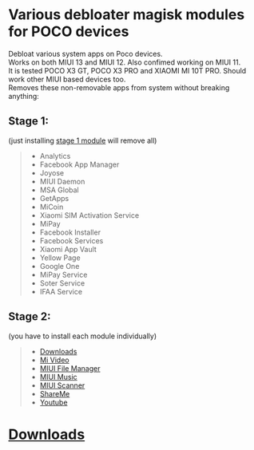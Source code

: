 # Various debloater magisk modules for POCO devices  
 Debloat various system apps on Poco devices.  
 Works on both MIUI 13 and MIUI 12. Also confimed working on MIUI 11.  
 It is tested POCO X3 GT, POCO X3 PRO and XIAOMI MI 10T PRO. Should work other MIUI based devices too.   
 Removes these non-removable apps from system without breaking anything:  
## Stage 1:  
(just installing [stage 1 module](https://github.com/symbuzzer/Poco-Debloater-Magisk-Modules/tree/main/stage%201) will remove all)  
  > - Analytics  
  > - Facebook App Manager  
  > - Joyose  
  > - MIUI Daemon  
  > - MSA Global  
  > - GetApps  
  > - MiCoin  
  > - Xiaomi SIM Activation Service  
  > - MiPay  
  > - Facebook Installer  
  > - Facebook Services  
  > - Xiaomi App Vault  
  > - Yellow Page  
  > - Google One  
  > - MiPay Service  
  > - Soter Service  
  > - IFAA Service  
## Stage 2:  
(you have to install each module individually)  
  > - [Downloads](https://github.com/symbuzzer/Poco-Debloater-Magisk-Modules/tree/main/stage%202%20-%20downloads)  
  > - [Mi Video](https://github.com/symbuzzer/Poco-Debloater-Magisk-Modules/tree/main/stage%202%20-%20mi%20video)  
  > - [MIUI File Manager](https://github.com/symbuzzer/Poco-Debloater-Magisk-Modules/tree/main/stage%202%20-%20miui%20file%20manager)  
  > - [MIUI Music](https://github.com/symbuzzer/Poco-Debloater-Magisk-Modules/tree/main/stage%202%20-%20miui%20music)  
  > - [MIUI Scanner](https://github.com/symbuzzer/Poco-Debloater-Magisk-Modules/tree/main/stage%202%20-%20miui%20scanner)  
  > - [ShareMe](https://github.com/symbuzzer/Poco-Debloater-Magisk-Modules/tree/main/stage%202%20-%20shareme)  
  > - [Youtube](https://github.com/symbuzzer/Poco-Debloater-Magisk-Modules/tree/main/stage%202%20-%20youtube)  
 
# [Downloads](https://github.com/symbuzzer/Poco-Debloater-Magisk-Modules/releases)
